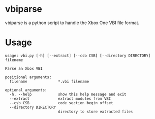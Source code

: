 # vbiparse
vbiparse is a python script to handle the Xbox One VBI file format.

# Usage
```
usage: vbi.py [-h] [--extract] [--csb CSB] [--directory DIRECTORY] filename

Parse an Xbox VBI

positional arguments:
  filename              *.vbi filename

optional arguments:
  -h, --help            show this help message and exit
  --extract             extract modules from VBI
  --csb CSB             code section begin offset
  --directory DIRECTORY
                        directory to store extracted files

```